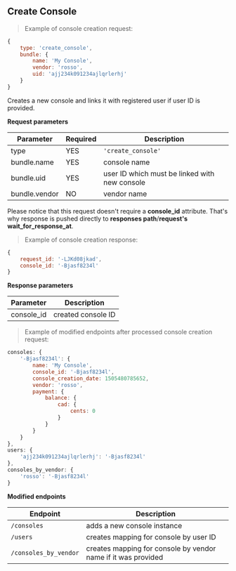 ## Create Console

> Example of console creation request:

```javascript
{
	type: 'create_console',
	bundle: {
		name: 'My Console',
		vendor: 'rosso',
        uid: 'ajj234k091234ajlqrlerhj'
	}
}
```

Creates a new console and links it with registered user if user ID is provided.

**Request parameters**

Parameter  | Required | Description
-----------|----------|------------
type | YES | `'create_console'`
bundle.name | YES | console name
bundle.uid | YES | user ID which must be linked with new console
bundle.vendor | NO | vendor name

<aside class="notice">
Please notice that this request doesn't require a <b>console_id</b> attribute. That's why response is pushed directly to <b>responses path</b>/<b>request's wait_for_response_at</b>.
</aside>

> Example of console creation response:

```javascript
{
	request_id: '-LJKd08jkad',
	console_id: '-Bjasf8234l'
}
```

**Response parameters**

Parameter  | Description
-----------|------------
console_id | created console ID

> Example of modified endpoints after processed console creation request:

```javascript
consoles: {
	'-Bjasf8234l': {
		name: 'My Console',
		console_id: '-Bjasf8234l',
		console_creation_date: 1505480785652,
		vendor: 'rosso',
		payment: {
			balance: {
				cad: {
					cents: 0
				}
			}
		}
	}
},
users: {
	'ajj234k091234ajlqrlerhj': '-Bjasf8234l'
},
consoles_by_vendor: {
	'rosso': '-Bjasf8234l'
}
```

**Modified endpoints**

Endpoint  | Description
-----------|------------
`/consoles` | adds a new console instance
`/users` | creates mapping for console by user ID
`/consoles_by_vendor` | creates mapping for console by vendor name if it was provided
